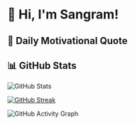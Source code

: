 
# 👋 Hi, I'm Sangram!

## 🌟 Daily Motivational Quote  
> 


## 📊 GitHub Stats
![GitHub Stats](https://github-readme-stats.vercel.app/api?username=SangramBehera2001&show_icons=true&theme=radical)

<a href="https://git.io/streak-stats">
  <img src="https://streak-stats.demolab.com?user=SangramBehera2001&theme=dark" alt="GitHub Streak" />
</a>

![GitHub Activity Graph](https://github-readme-activity-graph.vercel.app/graph?username=SangramBehera2001&theme=github-dark)



